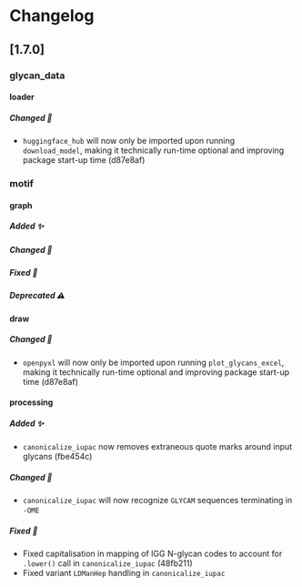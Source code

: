 # Changelog

## [1.7.0]

### glycan_data
#### loader
##### Changed 🔄
- `huggingface_hub` will now only be imported upon running `download_model`, making it technically run-time optional and improving package start-up time (d87e8af)

### motif
#### graph
##### Added ✨

##### Changed 🔄

##### Fixed 🐛
##### Deprecated ⚠️

#### draw
##### Changed 🔄
- `openpyxl` will now only be imported upon running `plot_glycans_excel`, making it technically run-time optional and improving package start-up time (d87e8af)

#### processing
##### Added ✨
- `canonicalize_iupac` now removes extraneous quote marks around input glycans (fbe454c)

##### Changed 🔄
- `canonicalize_iupac` will now recognize `GLYCAM` sequences terminating in `-OME`

##### Fixed 🐛
- Fixed capitalisation in mapping of IGG N-glycan codes to account for `.lower()` call in `canonicalize_iupac` (48fb211)
- Fixed variant `LDManHep` handling in `canonicalize_iupac`